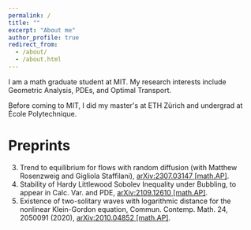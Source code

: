 ```yaml
---
permalink: /
title: ""
excerpt: "About me"
author_profile: true
redirect_from: 
  - /about/
  - /about.html
---
```

I am a math graduate student at MIT. My research interests include Geometric Analysis, PDEs, and Optimal Transport. 

Before coming to MIT, I did my master's at ETH Zürich and undergrad at École Polytechnique. 

Preprints
===
3. Trend to equilibrium for flows with random diffusion (with Matthew Rosenzweig and Gigliola Staffilani), [arXiv:2307.03147 [math.AP]](https://arxiv.org/abs/2307.03147).
2. Stability of Hardy Littlewood Sobolev Inequality under Bubbling, to appear in Calc. Var. and PDE, 	[arXiv:2109.12610 [math.AP]](https://arxiv.org/abs/2109.12610).
1. Existence of two-solitary waves with logarithmic distance for the nonlinear Klein-Gordon equation, Commun. Contemp. Math. 24, 2050091 (2020), [arXiv:2010.04852 [math.AP]](https://arxiv.org/abs/2010.04852).


